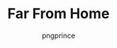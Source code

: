 ---
media: "images/art/pngprince/victoria.png"
title: Far From Home
author: [pngprince]
desc: Victoria Ripley misses her wife, Tails.
---